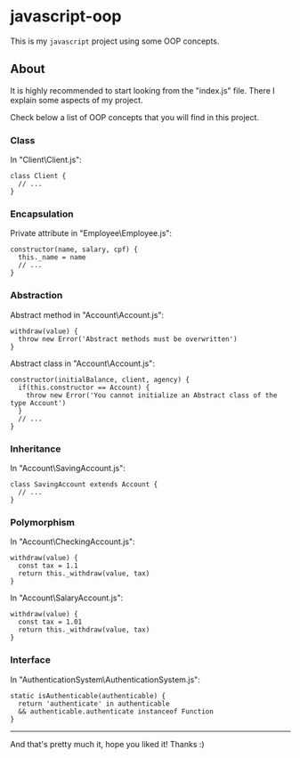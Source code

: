 # javascript-oop
This is my `javascript` project using some OOP concepts.

## About
It is highly recommended to start looking from the "index.js" file. There I explain some aspects of my project.

Check below a list of OOP concepts that you will find in this project.

### Class
In "Client\Client.js":
```
class Client {
  // ...
}
```

### Encapsulation
Private attribute in "Employee\Employee.js":
```
constructor(name, salary, cpf) {
  this._name = name
  // ...
}
```

### Abstraction
Abstract method in "Account\Account.js":
```
withdraw(value) {
  throw new Error('Abstract methods must be overwritten')
}
```
Abstract class in "Account\Account.js":
```
constructor(initialBalance, client, agency) {
  if(this.constructor == Account) {
    throw new Error('You cannot initialize an Abstract class of the type Account')
  }
  // ...
}
```

### Inheritance
In "Account\SavingAccount.js":
```
class SavingAccount extends Account {
  // ...
}
```

### Polymorphism
In "Account\CheckingAccount.js":
```
withdraw(value) {
  const tax = 1.1
  return this._withdraw(value, tax)
}
```
In "Account\SalaryAccount.js":
```
withdraw(value) {
  const tax = 1.01
  return this._withdraw(value, tax)
}
```

### Interface
In "AuthenticationSystem\AuthenticationSystem.js":
```
static isAuthenticable(authenticable) {
  return 'authenticate' in authenticable
  && authenticable.authenticate instanceof Function
}
```

------

And that's pretty much it, hope you liked it! Thanks :)
